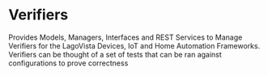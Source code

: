 # Verifiers
Provides Models, Managers, Interfaces and REST Services to Manage Verifiers for the LagoVista Devices, IoT and Home Automation Frameworks.  Verifiers can be thought of a set of tests that can be ran against configurations to prove correctness
